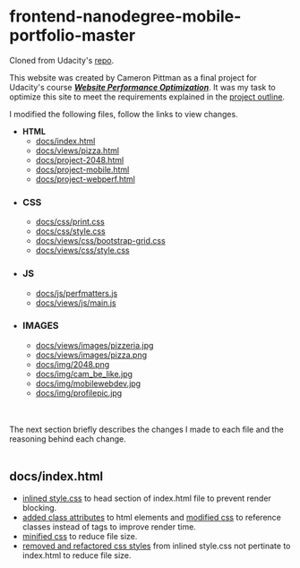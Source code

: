 # frontend-nanodegree-mobile-portfolio-master
Cloned from Udacity's [repo](https://github.com/udacity/frontend-nanodegree-mobile-portfolio).

This website was created by Cameron Pittman as a final project for Udacity's course [*__Website Performance Optimization__*](https://www.udacity.com/course/website-performance-optimization--ud884).  It was my task to optimize this site to meet the requirements explained in the [project outline](https://github.com/go-0100-it/frontend-nanodegree-mobile-portfolio-master/blob/master/docs/Project%20outline.md).

I modified the following files, follow the links to view changes.
* **HTML**
    * [docs/index.html](#contact_form)
    * [docs/views/pizza.html]()
    * [docs/project-2048.html]()
    * [docs/project-mobile.html]()
    * [docs/project-webperf.html]()
* ### CSS
    * [docs/css/print.css]()
    * [docs/css/style.css]()
    * [docs/views/css/bootstrap-grid.css]()
    * [docs/views/css/style.css]()
* ### JS
    * [docs/js/perfmatters.js]()
    * [docs/views/js/main.js]()
* ### IMAGES
    * [docs/views/images/pizzeria.jpg]()
    * [docs/views/images/pizza.png]()
    * [docs/img/2048.png]()
    * [docs/img/cam_be_like.jpg]()
    * [docs/img/mobilewebdev.jpg]()
    * [docs/img/profilepic.jpg]()

<br></br>
The next section briefly describes the changes I made to each file and the reasoning behind each change.
<br></br>

<a id="contact_form"></a>

## docs/index.html
* [inlined style.css](https://github.com/go-0100-it/frontend-nanodegree-mobile-portfolio-master/commit/8b162585ce944eee45d1ccf2c05645263939443c) to head section of index.html file to prevent render blocking.
* [added class attributes](https://github.com/go-0100-it/frontend-nanodegree-mobile-portfolio-master/commit/ac71d65e25e245c2ee2474656749f7589668fde0) to html elements and [modified css](https://github.com/go-0100-it/frontend-nanodegree-mobile-portfolio-master/commit/559d16d0fd21539e21087b8f92dc5c2c570c7bc8) to reference classes instead of tags to improve render time.
* [minified css](https://github.com/go-0100-it/frontend-nanodegree-mobile-portfolio-master/commit/60b3f8b28c99db25f823cca20793b0a4ee905877) to reduce file size.
* [removed and refactored css styles](https://github.com/go-0100-it/frontend-nanodegree-mobile-portfolio-master/commit/689c0c6a536943536f09fb785fef12b3fa61fd5d) from inlined style.css not pertinate to index.html to reduce file size.